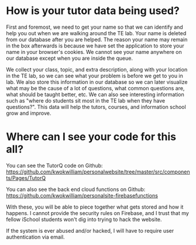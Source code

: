 # How is your tutor data being used?

First and foremost, we need to get your name so that we can identify and help you out when we are walking around the TE lab. Your name is deleted from our database after you are helped. The reason your name may remain in the box afterwards is because we have set the application to store your name in your browser's cookies. We cannot see your name anywhere on our database except when you are inside the queue.

We collect your class, topic, and extra description, along with your location in the TE lab, so we can see what your problem is before we get to you in lab. We also store this information in our database so we can later visualize what may be the cause of a lot of questions, what common questions are, what should be taught better, etc. We can also see interesting information such as "where do students sit most in the TE lab when they have questions?". This data will help the tutors, courses, and information school grow and improve.

# Where can I see your code for this all?

You can see the TutorQ code on Github: https://github.com/kwokwilliam/personalwebsite/tree/master/src/components/Pages/TutorQ

You can also see the back end cloud functions on Github: https://github.com/kwokwilliam/personalsite-firebasefunctions

With these, you will be able to piece together what gets stored and how it happens. I cannot provide the security rules on Firebase, and I trust that my fellow iSchool students won't dig into trying to hack the website.

If the system is ever abused and/or hacked, I will have to require user authentication via email. 